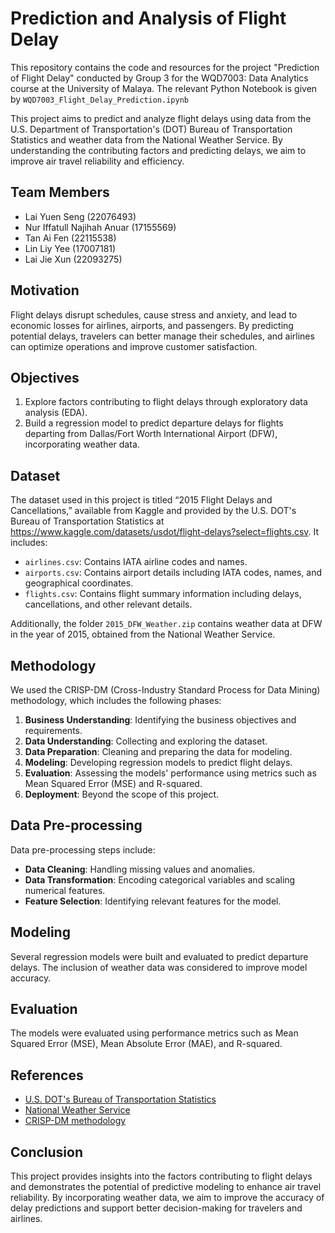 # Prediction and Analysis of Flight Delay
This repository contains the code and resources for the project "Prediction of Flight Delay" conducted by Group 3 for the WQD7003: Data Analytics course at the University of Malaya. The relevant Python Notebook is given by `WQD7003_Flight_Delay_Prediction.ipynb`

This project aims to predict and analyze flight delays using data from the U.S. Department of Transportation's (DOT) Bureau of Transportation Statistics and weather data from the National Weather Service. By understanding the contributing factors and predicting delays, we aim to improve air travel reliability and efficiency.

## Team Members
- Lai Yuen Seng (22076493)
- Nur Iffatull Najihah Anuar (17155569)
- Tan Ai Fen (22115538)
- Lin Liy Yee (17007181)
- Lai Jie Xun (22093275)

## Motivation
Flight delays disrupt schedules, cause stress and anxiety, and lead to economic losses for airlines, airports, and passengers. By predicting potential delays, travelers can better manage their schedules, and airlines can optimize operations and improve customer satisfaction.

## Objectives
1. Explore factors contributing to flight delays through exploratory data analysis (EDA).
2. Build a regression model to predict departure delays for flights departing from Dallas/Fort Worth International Airport (DFW), incorporating weather data.

## Dataset
The dataset used in this project is titled “2015 Flight Delays and Cancellations,” available from Kaggle and provided by the U.S. DOT's Bureau of Transportation Statistics at https://www.kaggle.com/datasets/usdot/flight-delays?select=flights.csv. It includes:
- `airlines.csv`: Contains IATA airline codes and names.
- `airports.csv`: Contains airport details including IATA codes, names, and geographical coordinates.
- `flights.csv`: Contains flight summary information including delays, cancellations, and other relevant details.

Additionally, the folder `2015_DFW_Weather.zip` contains weather data at DFW in the year of 2015, obtained from the National Weather Service.

## Methodology
We used the CRISP-DM (Cross-Industry Standard Process for Data Mining) methodology, which includes the following phases:
1. **Business Understanding**: Identifying the business objectives and requirements.
2. **Data Understanding**: Collecting and exploring the dataset.
3. **Data Preparation**: Cleaning and preparing the data for modeling.
4. **Modeling**: Developing regression models to predict flight delays.
5. **Evaluation**: Assessing the models' performance using metrics such as Mean Squared Error (MSE) and R-squared.
6. **Deployment**: Beyond the scope of this project.

## Data Pre-processing
Data pre-processing steps include:
- **Data Cleaning**: Handling missing values and anomalies.
- **Data Transformation**: Encoding categorical variables and scaling numerical features.
- **Feature Selection**: Identifying relevant features for the model.

## Modeling
Several regression models were built and evaluated to predict departure delays. The inclusion of weather data was considered to improve model accuracy.

## Evaluation
The models were evaluated using performance metrics such as Mean Squared Error (MSE), Mean Absolute Error (MAE), and R-squared.

## References
- [U.S. DOT's Bureau of Transportation Statistics](https://www.transtats.bts.gov/)
- [National Weather Service](https://www.weather.gov/)
- [CRISP-DM methodology](http://www.crisp-dm.org/)

## Conclusion
This project provides insights into the factors contributing to flight delays and demonstrates the potential of predictive modeling to enhance air travel reliability. By incorporating weather data, we aim to improve the accuracy of delay predictions and support better decision-making for travelers and airlines.
